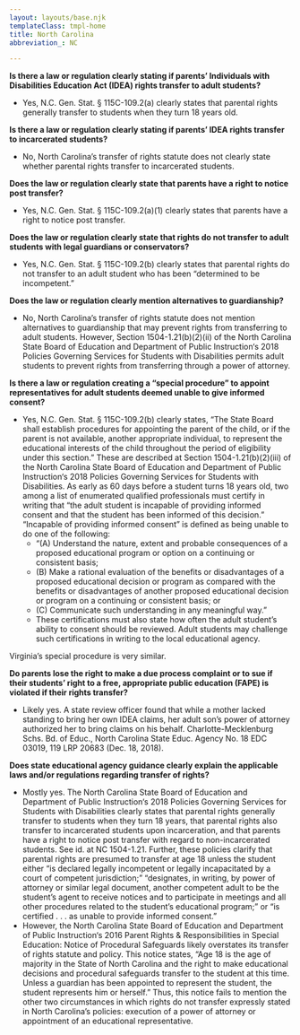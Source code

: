 ```yaml
---
layout: layouts/base.njk
templateClass: tmpl-home
title: North Carolina
abbreviation_: NC

---
```

**Is there a law or regulation clearly stating if parents’ Individuals with Disabilities Education Act (IDEA) rights transfer to adult students?**

* Yes, N.C. Gen. Stat. § 115C-109.2(a) clearly states that parental rights generally transfer to students when they turn 18 years old.

**Is there a law or regulation clearly stating if parents’ IDEA rights transfer to incarcerated students?**

* No, North Carolina’s transfer of rights statute does not clearly state whether parental rights transfer to incarcerated students.

**Does the law or regulation clearly state that parents have a right to notice post transfer?**

* Yes, N.C. Gen. Stat. § 115C-109.2(a)(1) clearly states that parents have a right to notice post transfer.

**Does the law or regulation clearly state that rights do not transfer to adult students with legal guardians or conservators?**

* Yes, N.C. Gen. Stat. § 115C-109.2(b) clearly states that parental rights do not transfer to an adult student who has been “determined to be incompetent.”

**Does the law or regulation clearly mention alternatives to guardianship?**

* No, North Carolina’s transfer of rights statute does not mention alternatives to guardianship that may prevent rights from transferring to adult students. However, Section 1504-1.21(b)(2)(ii) of the North Carolina State Board of Education and Department of Public Instruction‘s 2018 Policies Governing Services for Students with Disabilities permits adult students to prevent rights from transferring through a power of attorney.

**Is there a law or regulation creating a “special procedure” to appoint representatives for adult students deemed unable to give informed consent?**

* Yes, N.C. Gen. Stat. § 115C-109.2(b) clearly states, “The State Board shall establish procedures for appointing the parent of the child, or if the parent is not available, another appropriate individual, to represent the educational interests of the child throughout the period of eligibility under this section.” These are described at Section 1504-1.21(b)(2)(iii) of the North Carolina State Board of Education and Department of Public Instruction‘s 2018 Policies Governing Services for Students with Disabilities. As early as 60 days before a student turns 18 years old, two among a list of enumerated qualified professionals must certify in writing that “the adult student is incapable of providing informed consent and that the student has been informed of this decision.” “Incapable of providing informed consent” is defined as being unable to do one of the following:
  * “(A) Understand the nature, extent and probable consequences of a proposed educational program or option on a continuing or consistent basis;
  * (B) Make a rational evaluation of the benefits or disadvantages of a proposed educational decision or program as compared with the benefits or disadvantages of another proposed educational decision or program on a continuing or consistent basis; or
  * (C) Communicate such understanding in any meaningful way.”
  * These certifications must also state how often the adult student’s ability to consent should be reviewed. Adult students may challenge such certifications in writing to the local educational agency.

Virginia’s special procedure is very similar.

**Do parents lose the right to make a due process complaint or to sue if their students’ right to a free, appropriate public education (FAPE) is violated if their rights transfer?**

* Likely yes. A state review officer found that while a mother lacked standing to bring her own IDEA claims, her adult son’s power of attorney authorized her to bring claims on his behalf. Charlotte-Mecklenburg Schs. Bd. of Educ., North Carolina State Educ. Agency No. 18 EDC 03019, 119 LRP 20683 (Dec. 18, 2018).

**Does state educational agency guidance clearly explain the applicable laws and/or regulations regarding transfer of rights?**

* Mostly yes. The North Carolina State Board of Education and Department of Public Instruction‘s 2018 Policies Governing Services for Students with Disabilities clearly states that parental rights generally transfer to students when they turn 18 years, that parental rights also transfer to incarcerated students upon incarceration, and that parents have a right to notice post transfer with regard to non-incarcerated students. See id. at NC 1504-1.21. Further, these policies clarify that parental rights are presumed to transfer at age 18 unless the student either “is declared legally incompetent or legally incapacitated by a court of competent jurisdiction;” “designates, in writing, by power of attorney or similar legal document, another competent adult to be the student’s agent to receive notices and to participate in meetings and all other procedures related to the student’s educational program;” or “is certified . . . as unable to provide informed consent.”
* However, the North Carolina State Board of Education and Department of Public Instruction‘s 2016 Parent Rights & Responsibilities in Special Education: Notice of Procedural Safeguards likely overstates its transfer of rights statute and policy. This notice states, “Age 18 is the age of majority in the State of North Carolina and the right to make educational decisions and procedural safeguards transfer to the student at this time. Unless a guardian has been appointed to represent the student, the student represents him or herself.” Thus, this notice fails to mention the other two circumstances in which rights do not transfer expressly stated in North Carolina’s policies: execution of a power of attorney or appointment of an educational representative.